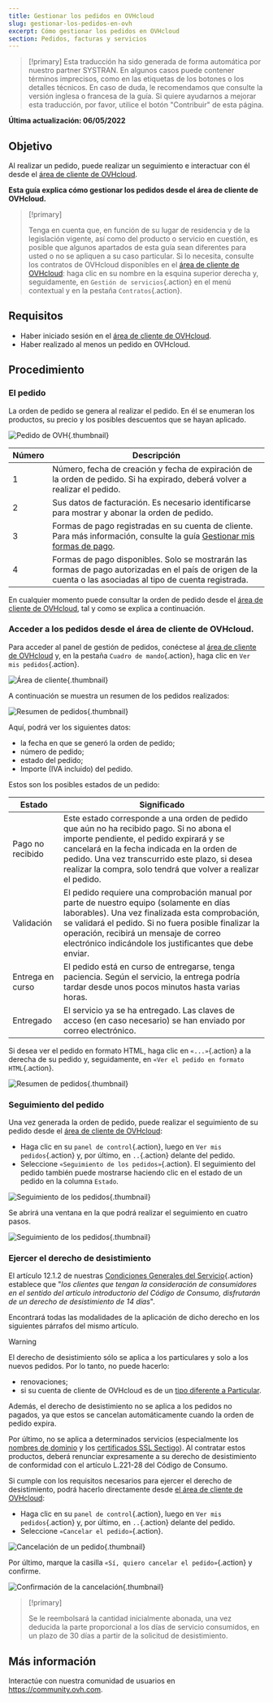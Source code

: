 ```yaml
---
title: Gestionar los pedidos en OVHcloud
slug: gestionar-los-pedidos-en-ovh
excerpt: Cómo gestionar los pedidos en OVHcloud
section: Pedidos, facturas y servicios
---
```


> [!primary]
> Esta traducción ha sido generada de forma automática por nuestro partner SYSTRAN. En algunos casos puede contener términos imprecisos, como en las etiquetas de los botones o los detalles técnicos. En caso de duda, le recomendamos que consulte la versión inglesa o francesa de la guía. Si quiere ayudarnos a mejorar esta traducción, por favor, utilice el botón "Contribuir" de esta página.
>

**Última actualización: 06/05/2022**

## Objetivo

Al realizar un pedido, puede realizar un seguimiento e interactuar con él desde el [área de cliente de OVHcloud](https://www.ovh.com/auth/?action=gotomanager&from=https://www.ovh.es/&ovhSubsidiary=es).

**Esta guía explica cómo gestionar los pedidos desde el área de cliente de OVHcloud.**

> [!primary]
>
> Tenga en cuenta que, en función de su lugar de residencia y de la legislación vigente, así como del producto o servicio en cuestión, es posible que algunos apartados de esta guía sean diferentes para usted o no se apliquen a su caso particular. Si lo necesita, consulte los contratos de OVHcloud disponibles en el [área de cliente de OVHcloud](https://www.ovh.com/auth/?action=gotomanager&from=https://www.ovh.es/&ovhSubsidiary=es): haga clic en su nombre en la esquina superior derecha y, seguidamente, en `Gestión de servicios`{.action} en el menú contextual y en la pestaña `Contratos`{.action}.
>

## Requisitos

- Haber iniciado sesión en el [área de cliente de OVHcloud](https://www.ovh.com/auth/?action=gotomanager&from=https://www.ovh.es/&ovhSubsidiary=es).
- Haber realizado al menos un pedido en OVHcloud.

## Procedimiento

### El pedido

La orden de pedido se genera al realizar el pedido. En él se enumeran los productos, su precio y los posibles descuentos que se hayan aplicado.

![Pedido de OVH](images/order01.png){.thumbnail}

|Número|Descripción|
|---|---|
|1|Número, fecha de creación y fecha de expiración de la orden de pedido. Si ha expirado, deberá volver a realizar el pedido.|
|2|Sus datos de facturación. Es necesario identificarse para mostrar y abonar la orden de pedido.|
|3|Formas de pago registradas en su cuenta de cliente. Para más información, consulte la guía [Gestionar mis formas de pago](https://docs.ovh.com/es/billing/gestionar-formas-de-pago/).|
|4|Formas de pago disponibles. Solo se mostrarán las formas de pago autorizadas en el país de origen de la cuenta o las asociadas al tipo de cuenta registrada.|

En cualquier momento puede consultar la orden de pedido desde el [área de cliente de OVHcloud](https://www.ovh.com/auth/?action=gotomanager&from=https://www.ovh.es/&ovhSubsidiary=es), tal y como se explica a continuación.

### Acceder a los pedidos desde el área de cliente de OVHcloud.

Para acceder al panel de gestión de pedidos, conéctese al [área de cliente de OVHcloud](https://www.ovh.com/auth/?action=gotomanager&from=https://www.ovh.es/&ovhSubsidiary=es) y, en la pestaña `Cuadro de mando`{.action}, haga clic en `Ver mis pedidos`{.action}.

![Área de cliente](images/huborders.png){.thumbnail}

A continuación se muestra un resumen de los pedidos realizados:

![Resumen de pedidos](images/order03.png){.thumbnail}

Aquí, podrá ver los siguientes datos:

- la fecha en que se generó la orden de pedido;
- número de pedido;
- estado del pedido;
- Importe (IVA incluido) del pedido.

Estos son los posibles estados de un pedido:

|Estado|Significado|
|---|---|
|Pago no recibido|Este estado corresponde a una orden de pedido que aún no ha recibido pago. Si no abona el importe pendiente, el pedido expirará y se cancelará en la fecha indicada en la orden de pedido. Una vez transcurrido este plazo, si desea realizar la compra, solo tendrá que volver a realizar el pedido.|
|Validación|El pedido requiere una comprobación manual por parte de nuestro equipo (solamente en días laborables). Una vez finalizada esta comprobación, se validará el pedido. Si no fuera posible finalizar la operación, recibirá un mensaje de correo electrónico indicándole los justificantes que debe enviar.|
|Entrega en curso|El pedido está en curso de entregarse, tenga paciencia. Según el servicio, la entrega podría tardar desde unos pocos minutos hasta varias horas.|
|Entregado|El servicio ya se ha entregado. Las claves de acceso (en caso necesario) se han enviado por correo electrónico.|

Si desea ver el pedido en formato HTML, haga clic en `«...»`{.action} a la derecha de su pedido y, seguidamente, en `«Ver el pedido en formato HTML`{.action}.

![Resumen de pedidos](images/order04.png){.thumbnail}

### Seguimiento del pedido

Una vez generada la orden de pedido, puede realizar el seguimiento de su pedido desde el [área de cliente de OVHcloud](https://www.ovh.com/auth/?action=gotomanager&from=https://www.ovh.es/&ovhSubsidiary=es):

* Haga clic en su `panel de control`{.action}, luego en `Ver mis pedidos`{.action} y, por último, en `..`{.action} delante del pedido.
* Seleccione `«Seguimiento de los pedidos»`{.action}. El seguimiento del pedido también puede mostrarse haciendo clic en el estado de un pedido en la columna `Estado`.

![Seguimiento de los pedidos](images/order05b.png){.thumbnail}

Se abrirá una ventana en la que podrá realizar el seguimiento en cuatro pasos.

![Seguimiento de los pedidos](images/order06.png){.thumbnail}

### Ejercer el derecho de desistimiento

El artículo 12.1.2 de nuestras [Condiciones Generales del Servicio](https://www.ovh.com/fr/support/documents_legaux/conditions%20generales%20de%20service.pdf){.action} establece que "*los clientes que tengan la consideración de consumidores en el sentido del artículo introductorio del Código de Consumo, disfrutarán de un derecho de desistimiento de 14 días*".

Encontrará todas las modalidades de la aplicación de dicho derecho en los siguientes párrafos del mismo artículo.

> [!warning]
>
> El derecho de desistimiento sólo se aplica a los particulares y solo a los nuevos pedidos. Por lo tanto, no puede hacerlo:
>
> - renovaciones;
> - si su cuenta de cliente de OVHcloud es de un [tipo diferente a Particular](https://docs.ovh.com/fr/customer/tout-savoir-sur-identifiant-client/#modifier-le-type-de-compte).
>
> Además, el derecho de desistimiento no se aplica a los pedidos no pagados, ya que estos se cancelan automáticamente cuando la orden de pedido expira.
>
> Por último, no se aplica a determinados servicios (especialmente los [nombres de dominio](https://www.ovhcloud.com/fr/domains/) y los [certificados SSL Sectigo](https://www.ovhcloud.com/fr/web-hosting/options/ssl/)). Al contratar estos productos, deberá renunciar expresamente a su derecho de desistimiento de conformidad con el artículo L.221-28 del Código de Consumo.
>

Si cumple con los requisitos necesarios para ejercer el derecho de desistimiento, podrá hacerlo directamente desde [el área de cliente de OVHcloud](https://www.ovh.com/auth/?action=gotomanager&from=https://www.ovh.es/&ovhSubsidiary=es):

* Haga clic en su `panel de control`{.action}, luego en `Ver mis pedidos`{.action} y, por último, en `..`{.action} delante del pedido.
* Seleccione `«Cancelar el pedido»`{.action}.

![Cancelación de un pedido](images/cancelorder1.png){.thumbnail}

Por último, marque la casilla `«Sí, quiero cancelar el pedido»`{.action} y confirme.

![Confirmación de la cancelación](images/cancelorder2.png){.thumbnail}

> [!primary]
>
> Se le reembolsará la cantidad inicialmente abonada, una vez deducida la parte proporcional a los días de servicio consumidos, en un plazo de 30 días a partir de la solicitud de desistimiento.
>

## Más información

Interactúe con nuestra comunidad de usuarios en <https://community.ovh.com>.
